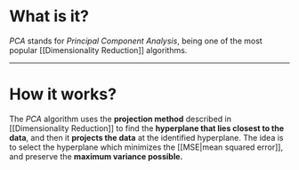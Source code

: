 # What is it?

*PCA* stands for *Principal Component Analysis*, being one of the most popular [[Dimensionality Reduction]] algorithms.
___
# How it works?

The *PCA* algorithm uses the **projection method** described in [[Dimensionality Reduction]] to find the **hyperplane that lies closest to the data**, and then it **projects the data** at the identified hyperplane.
The idea is to select the hyperplane which minimizes the [[MSE|mean squared error]], and preserve the **maximum variance possible.**